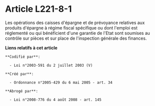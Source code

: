 # Article L221-8-1

Les opérations des caisses d'épargne et de prévoyance relatives aux produits d'épargne à régime fiscal spécifique ou dont
l'emploi est réglementé ou qui bénéficient d'une garantie de l'Etat sont soumises au contrôle sur pièces et sur place de
l'inspection générale des finances.

**Liens relatifs à cet article**

	**Codifié par**:

	  - Loi n°2003-591 du 2 juillet 2003 (V)

	**Créé par**:

	  - Ordonnance n°2005-429 du 6 mai 2005 - art. 34

	**Abrogé par**:

	  - Loi n°2008-776 du 4 août 2008 - art. 145
